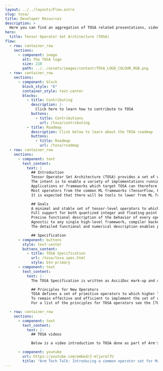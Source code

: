 ```yaml
---
layout: ../../layouts/Flow.astro
slug: tosa/
title: Developer Resources
description: >
  Here you can find an aggregation of TOSA related presentations, videos and other resources.
hero:
  title: Tensor Operator Set Architecture (TOSA)
flow:
  - row: container_row
    sections:
      - component: image
        alt: The TOSA logo
        size: 210
        path: ../../assets/images/content/TOSA_LOGO_COLOUR_RGB.png
  - row: container_row
    sections:
      - component: block
        block_style: "6"
        container_style: text-center
        blocks:
          - title: Contributing
            description: |-
              Click here to learn how to contribute to TOSA
            buttons:
              - title: Contributions
                url: /tosa/contributing
          - title: Roadmap
            description: Click below to learn about the TOSA roadmap
            buttons:
              - title: Roadmap
                url: /tosa/roadmap
  - row: container_row
    sections:
      - component: text
        text_content:
          text: |
            ## Introduction
            Tensor Operator Set Architecture (TOSA) provides a set of whole-tensor operations commonly employed by Deep Neural Networks.
            The intent is to enable a variety of implementations running on a diverse range of processors, with the results at the TOSA level consistent across those implementations.
            Applications or frameworks which target TOSA can therefore be deployed on a wide range of different processors, including SIMD CPUs, GPUs and custom hardware such as NPUs/TPUs, with defined accuracy and compatibility constraints.
            Most operators from the common ML frameworks (TensorFlow, PyTorch, etc.) should be expressible in TOSA.
            It is expected that there will be tools to lower from ML frameworks into TOSA.

            ## Goals
            A minimal and stable set of tensor-level operators to which machine learning framework operators can be reduced.
            Full support for both quantized integer and floating-point content.
            Precise functional description of the behavior of every operator, including the treatment of their numerical behavior in the case of precision, saturation, scaling, etc. as required by quantized datatypes.
            Agnostic to any single high-level framework, compiler backend stack or particular target.
            The detailed functional and numerical description enables precise code construction for a diverse range of targets – SIMD CPUs, GPUs and custom hardware such as NPUs/TPUs.

            ## Specification
      - component: buttons
        style: text-center
        buttons_content:
          - title: TOSA Specification
            url: /tosa/tosa_spec.html
            style: btn-primary
      - component: text
        text_content:
          text: |-
            The TOSA Specification is written as AsciiDoc mark-up and developed in its raw mark-up form, managed through a git repository here: [https://git.mlplatform.org/tosa/specification.git/](https://git.mlplatform.org/tosa/specification.git/). The specification is developed and versioned much like software is. While the mark-up is legible and can be read fairly easily in its raw form, it is recommended to build or “render” the mark-up into a PDF document, or similar. To do this, please follow the instructions in the README.md in the root of the specification repository.

            ## Principles for New Operators
            TOSA defines a set of primitive operators to which higher level operators can be lowered in a consistent way.
            To remain effective and efficient to implement the set of operators must be constrained to a reasonably small set of primitive operations out of which others can be constructed.
            For a list of the principles for TOSA operators see the [TOSA specification](tosa_spec.html#_operator_selection_principles)

  - row: container_row
    sections:
      - component: text
        text_content:
          text: |-
            ## TOSA videos

            Below is a video introduction to TOSA done as part of Arm's AI Tech Talk series.

      - component: youtube
        url: https://youtube.com/embed/I-mljwralfU
        title: "Arm Tech Talk: Introducing a common operator set for Machine Learning accelerators – TOSA"
---
```

